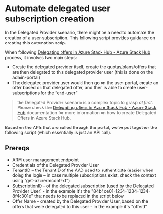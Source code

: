 # Automate delegated user subscription creation

In the Delegated Provider scenario, there might be a need to automate the creation of a user-subscription. This following script provides guidance on creating this automation scrip.

When following [Delegating offers in Azure Stack Hub - Azure Stack Hub](https://docs.microsoft.com/azure-stack/operator/azure-stack-delegated-provider) process, it involves two main steps:

- Create the delegated provider itself, create the quotas/plans/offers that are then delegated to this delegated provider user (this is done on the admin-portal)
- The delegated provider user would then go on the user-portal, create an offer based on that delegated offer, and then is able to create user-subscriptions for the “end-user”

> the Delegated Provider scenario is a complex topic to grasp *at first*. Please check the [Delegating offers in Azure Stack Hub - Azure Stack Hub](https://docs.microsoft.com/azure-stack/operator/azure-stack-delegated-provider) documentation for more information on how to create Delegated Offers in Azure Stack Hub.

Based on the APIs that are called through the portal, we’ve put together the following script (which essentially is just an API call).

## Prereqs

- ARM user management endpoint
- Credentials of the Delegated Provider User
- TenantID – the TenantID of the AAD used to authenticate (easier when doing the login – in case multiple subscriptions exist, check the context using “get-azurermcontext”)
- SubscriptionID - of the delegated subscription (used by the Delegated Provider User) - in the example it's the "84b4ce01-1234-1234-1234-8f4c301e" that needs to be replaced in the script below
- Offer Name - created by the Delegated Provider User, based on the offers that were delegated to this user - in the example it's "offerd"
